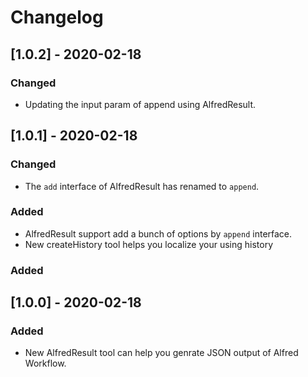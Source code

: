 Changelog
===

## [1.0.2] - 2020-02-18
### Changed
- Updating the input param of append using AlfredResult.

## [1.0.1] - 2020-02-18
### Changed
- The `add` interface of AlfredResult has renamed to `append`.

### Added
- AlfredResult support add a bunch of options by `append` interface.
- New createHistory tool helps you localize your using history

### Added

## [1.0.0] - 2020-02-18
### Added
- New AlfredResult tool can help you genrate JSON output of Alfred Workflow.